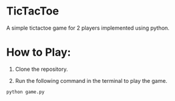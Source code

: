 # TicTacToe

A simple tictactoe game for 2 players implemented using python.

# How to Play:

1. Clone the repository.

2. Run the following command in the terminal to play the game.
```
python game.py
```
